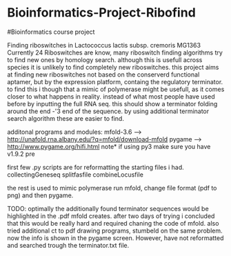 # Bioinformatics-Project-Ribofind
#Bioinformatics course project

Finding riboswitches in Lactococcus lactis subsp. cremoris MG1363
Currently 24 Riboswitches are know, many riboswitch finding algorithms try to find new ones by homology search.
although this is usefull across species it is unlikely to find completely new riboswitches. this project aims at finding new riboswitches
not based on the conserverd functional aptamer, but by the expression platform, containg the regulatory terminator. 
to find this i though that a mimic of polymerase might be usefull, as it comes closer to what happens in reality. instead of what most people
have used before by inputting the full RNA seq. this should show a terminator folding around the end -'3 end of the sequence.
by using additional terminator search algorithm these are easier to find.

additonal programs and modules:
mfold-3.6 --> http://unafold.rna.albany.edu/?q=mfold/download-mfold
pygame --> http://www.pygame.org/hifi.html note* if using py3 make sure you have v1.9.2 pre

first few .py scripts are for reformatting the starting files i had.
collectingGeneseq
splitfasfile
combineLocusfile

the rest is used to mimic polymerase run mfold, change file format (pdf to png) and then pygame.

TODO:
optimally the additionally found terminator sequences would be highlighted in the .pdf mfold creates.
after two days of trying i concluded that this would be really hard and required chaning the code of mfold.
also tried additional ct to pdf drawing programs, stumbeld on the same problem.
now the info is shown in the pygame screen. However, have not reformatted and searched trough the terminator.txt file.


